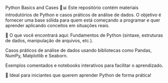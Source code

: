 Python Basics and Cases 🐍📊
Este repositório contém materiais introdutórios de Python e casos práticos de análise de dados. O objetivo é fornecer uma base sólida para quem está começando a programar e quer aprender aplicando conceitos em situações reais.

📌 O que você encontrará aqui:
Fundamentos de Python (sintaxe, estruturas de dados, manipulação de arquivos, etc.).

Casos práticos de análise de dados usando bibliotecas como Pandas, NumPy, Matplotlib e Seaborn.

Exemplos comentados e notebooks interativos para facilitar o aprendizado.

🚀 Ideal para iniciantes que querem aprender Python de forma prática!
